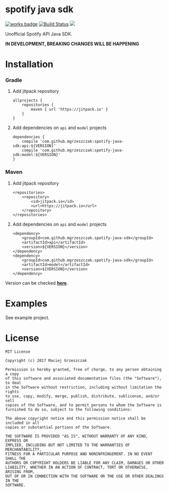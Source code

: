 # spotify java sdk

[![works badge](https://cdn.rawgit.com/nikku/works-on-my-machine/v0.2.0/badge.svg)](https://github.com/nikku/works-on-my-machine)
[![Build Status](https://travis-ci.org/mgrzeszczak/spotify-java-sdk.png)](https://travis-ci.org/mgrzeszczak/spotify-java-sdk)
[![](https://jitpack.io/v/mgrzeszczak/spotify-java-sdk.svg)](https://jitpack.io/#mgrzeszczak/spotify-java-sdk)

Unofficial Spotify API Java SDK.

__IN DEVELOPMENT, BREAKING CHANGES WILL BE HAPPENING__

# Installation

### Gradle
1. Add jitpack repository
    ```
    allprojects {
        repositories {
            maven { url 'https://jitpack.io' }
        }
    }
    ```
2. Add dependencies on `api` and `model` projects
    ```
    dependencies {
        compile 'com.github.mgrzeszczak:spotify-java-sdk:api:${VERSION}'
        compile 'com.github.mgrzeszczak:spotify-java-sdk:model:${VERSION}'
    }
    ```

### Maven
1. Add jitpack repository
    ```
    <repositories>
        <repository>
            <id>jitpack.io</id>
            <url>https://jitpack.io</url>
        </repository>
    </repositories>
    ```
2. Add dependencies on `api` and `model` projects
    ```
    <dependency>
        <groupId>com.github.mgrzeszczak.spotify-java-sdk</groupId>
        <artifactId>api</artifactId>
        <version>${VERSION}</version>
    </dependency>
    <dependency>
        <groupId>com.github.mgrzeszczak.spotify-java-sdk</groupId>
        <artifactId>model</artifactId>
        <version>${VERSION}</version>
    </dependency>
    ```

Version can be checked [__here__](https://jitpack.io/#mgrzeszczak/spotify-java-sdk).


# Examples

See example project.

# License
```
MIT License

Copyright (c) 2017 Maciej Grzeszczak

Permission is hereby granted, free of charge, to any person obtaining a copy
of this software and associated documentation files (the "Software"), to deal
in the Software without restriction, including without limitation the rights
to use, copy, modify, merge, publish, distribute, sublicense, and/or sell
copies of the Software, and to permit persons to whom the Software is
furnished to do so, subject to the following conditions:

The above copyright notice and this permission notice shall be included in all
copies or substantial portions of the Software.

THE SOFTWARE IS PROVIDED "AS IS", WITHOUT WARRANTY OF ANY KIND, EXPRESS OR
IMPLIED, INCLUDING BUT NOT LIMITED TO THE WARRANTIES OF MERCHANTABILITY,
FITNESS FOR A PARTICULAR PURPOSE AND NONINFRINGEMENT. IN NO EVENT SHALL THE
AUTHORS OR COPYRIGHT HOLDERS BE LIABLE FOR ANY CLAIM, DAMAGES OR OTHER
LIABILITY, WHETHER IN AN ACTION OF CONTRACT, TORT OR OTHERWISE, ARISING FROM,
OUT OF OR IN CONNECTION WITH THE SOFTWARE OR THE USE OR OTHER DEALINGS IN THE
SOFTWARE.
```